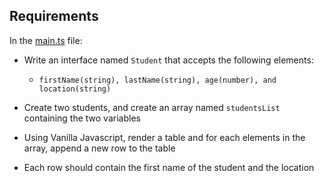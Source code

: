 ## Requirements

In the [main.ts](js/main.ts) file:
 - Write an interface named `Student` that accepts the following elements: 
   - `firstName(string), lastName(string), age(number), and location(string)` <br>

- Create two students, and create an array named `studentsList` containing the two variables
- Using Vanilla Javascript, render a table and for each elements in the array, append a new row to the table
- Each row should contain the first name of the student and the location

